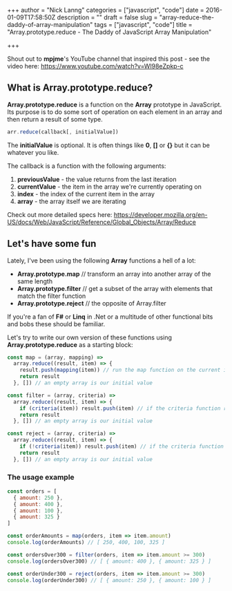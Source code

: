 +++
author = "Nick Lanng"
categories = ["javascript", "code"]
date = 2016-01-09T17:58:50Z
description = ""
draft = false
slug = "array-reduce-the-daddy-of-array-manipulation"
tags = ["javascript", "code"]
title = "Array.prototype.reduce - The Daddy of JavaScript Array Manipulation"

+++

Shout out to **mpjme**'s YouTube channel that inspired this post - see the video here: https://www.youtube.com/watch?v=Wl98eZpkp-c

## What is Array.prototype.reduce?

**Array.prototype.reduce** is a function on the **Array** prototype in JavaScript. Its purpose is to do some sort of operation on each element in an array and then return a result of some type.

```javascript
arr.reduce(callback[, initialValue])
```

The **initialValue** is optional. It is often things like **0**, **[]** or **{}** but it can be whatever you like.

The callback is a function with the following arguments:

1. **previousValue** - the value returns from the last iteration
2. **currentValue** - the item in the array we're currently operating on
3. **index** - the index of the current item in the array
4. **array** - the array itself we are iterating

Check out more detailed specs here: https://developer.mozilla.org/en-US/docs/Web/JavaScript/Reference/Global_Objects/Array/Reduce

## Let's have some fun

Lately, I've been using the following **Array** functions a hell of a lot:

* **Array.prototype.map** // transform an array into another array of the same length
* **Array.prototype.filter** // get a subset of the array with elements that match the filter function
* **Array.prototype.reject** // the opposite of Array.filter

If you're a fan of **F#** or **Linq** in .Net or a multitude of other functional bits and bobs these should be familiar.

Let's try to write our own version of these functions using **Array.prototype.reduce** as a starting block:

```javascript
const map = (array, mapping) =>
  array.reduce((result, item) => {
    result.push(mapping(item)) // run the map function on the current item and add it to the new array
    return result
  }, []) // an empty array is our initial value

const filter = (array, criteria) =>
  array.reduce((result, item) => {
    if (criteria(item)) result.push(item) // if the criteria function result is true, add this item to the new array
    return result
  }, []) // an empty array is our initial value

const reject = (array, criteria) =>
  array.reduce((result, item) => {
    if (!criteria(item)) result.push(item) // if the criteria function result is false then do not add that item to the new array
    return result
  }, []) // an empty array is our initial value
```

### The usage example
```javascript
const orders = [
  { amount: 250 },
  { amount: 400 },
  { amount: 100 },
  { amount: 325 }
]

const orderAmounts = map(orders, item => item.amount)
console.log(orderAmounts) // [ 250, 400, 100, 325 ]

const ordersOver300 = filter(orders, item => item.amount >= 300)
console.log(ordersOver300) // [ { amount: 400 }, { amount: 325 } ]

const orderUnder300 = reject(orders, item => item.amount >= 300)
console.log(orderUnder300) // [ { amount: 250 }, { amount: 100 } ]
```